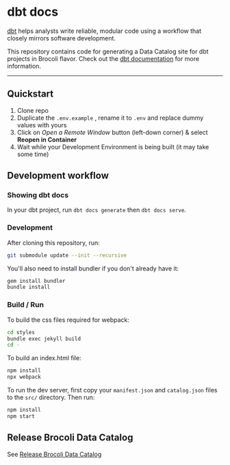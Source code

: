 # dbt docs

[dbt](https://github.com/dbt-labs/dbt-core) helps analysts write reliable, modular code using a workflow that closely mirrors software development.

This repository contains code for generating a Data Catalog site for dbt projects in Brocoli flavor. Check out the [dbt documentation](https://docs.getdbt.com/docs/overview) for more information.

---
## Quickstart
1. Clone repo
2. Duplicate the `.env.example` , rename it to `.env` and replace dummy values with yours
3. Click on *Open a Remote Window* button (left-down corner) & select **Reopen in Container**
4. Wait while your Development Environment is being built (it may take some time)


## Development workflow
### Showing dbt docs

In your dbt project, run `dbt docs generate` then `dbt docs serve`. 

### Development

After cloning this repository, run:

```bash
git submodule update --init --recursive
```

You'll also need to install bundler if you don't already have it:
```bash
gem install bundler
bundle install
```

### Build / Run

To build the css files required for webpack:

```bash
cd styles
bundle exec jekyll build
cd -
```


To build an index.html file:

```bash
npm install
npx webpack
```

To run the dev server, first copy your `manifest.json` and `catalog.json` files to
the `src/` directory. Then run:

```bash
npm install
npm start
```


## Release Brocoli Data Catalog
See [Release Brocoli Data Catalog](release.md)

